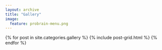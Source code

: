 ```yaml
---
layout: archive
title: "Gallery"
image:
  feature: probrain-menu.png
---
```


<div class="tiles">
{% for post in site.categories.gallery %}
  {% include post-grid.html %}
{% endfor %}
</div><!-- /.tiles -->